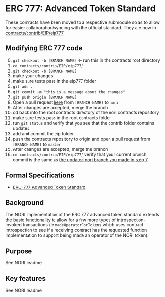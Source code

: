 # ERC 777: Advanced Token Standard

These contracts have been moved to a respective submodule so as to allow for easier collaboration/syncing with the official standard. They are now in [contracts/contrib/EIP/eip777](https://github.com/nori-dot-eco/contracts/tree/master/contracts/contrib/EIP)

## Modifying ERC 777 code

0.  `git checkout -b [BRANCH NAME]` <- run this in the contracts root directory
1.  `cd contracts/contrib/EIP/eip777/`
1.  `git checkout -b [BRANCH NAME]`
1.  make your changes
1.  make sure tests pass in the eip777 folder
1.  `git add .`
1.  `git commit -m "this is a message about the changes"`
1.  `git push origin [BRANCH NAME]`
1.  Open a pull request [here](https://github.com/nori-dot-eco/eip777) from `[BRANCH NAME]` to `nori`
1.  After changes are accepted, merge the branch
1.  cd back into the root contracts directory of the nori contracts repository
1.  make sure tests pass in the root contracts folder
1.  run `git status` and verify that you see that the contrib folder contains updates
1.  add and commit the eip folder
1.  push the contracts repository to origin and open a pull request from `[BRANCH NAME]` to `master`
1.  After changes are accepted, merge the branch
1.  `cd contracts/contrib/EIP/eip777/` verify that your current branch commit is the same as [the updated nori branch you made in step 7](https://github.com/nori-dot-eco/eip777)

## Formal Specifications

- [ERC-777 Advanced Token Standard](https://eips.ethereum.org/EIPS/eip-777)

## Background

The NORI implementation of the ERC 777 advanced token standard extends the basic functionality to allow for a few more types of introspection-invoked transactions (ie `madeOperatorForTokens` which uses contract introspection to see if a receiving contract has the requested function implementation to support being made an operator of the NORI token).

## Purpose

See NORI readme

## Key features

See NORI readme
